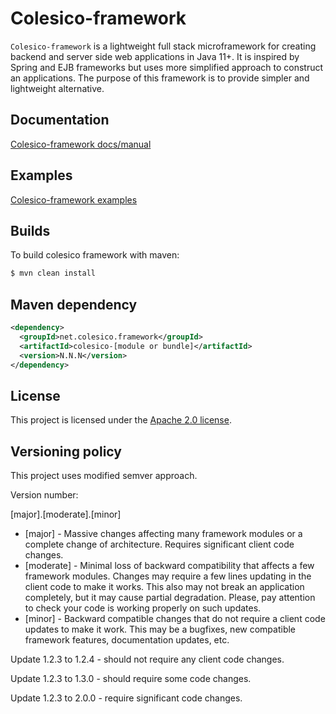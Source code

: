 # Colesico-framework

`Colesico-framework` is a lightweight full stack microframework for creating backend and server side web applications in Java 11+.
It is inspired by Spring and EJB frameworks but uses more simplified approach to construct an applications. The purpose of this framework is to provide simpler and lightweight alternative. 

## Documentation

 [Colesico-framework docs/manual](https://github.com/colesico/colesico-framework/blob/master/doc/src/asciidoc/framework.asciidoc)

## Examples

 [Colesico-framework examples](https://github.com/colesico/colesico-framework/tree/master/examples)

## Builds

To build colesico framework with maven:

```bash
$ mvn clean install
```

## Maven dependency

```xml
<dependency>
  <groupId>net.colesico.framework</groupId>
  <artifactId>colesico-[module or bundle]</artifactId>
  <version>N.N.N</version>
</dependency>
```

## License

This project is licensed under the
[Apache 2.0 license](https://www.apache.org/licenses/LICENSE-2.0.html).

## Versioning policy

This project uses modified semver approach.

Version number: 

[major].[moderate].[minor]

* [major] - Massive changes affecting many framework modules or a complete change of architecture.
            Requires significant client code changes.
* [moderate] - Minimal loss of backward compatibility that affects a few framework modules. 
            Changes may require a few lines updating in the client code to make it works.
            This also may not break an application completely, but it may cause partial degradation. 
            Please, pay attention to check your code is working properly on such updates.
* [minor] - Backward compatible changes that do not require a client code updates to make it work.
            This may be a bugfixes, new compatible framework features, documentation updates, etc.


Update 1.2.3 to 1.2.4 - should not require any client code changes.

Update 1.2.3 to 1.3.0 - should require some code changes.

Update 1.2.3 to 2.0.0 - require significant code changes.


